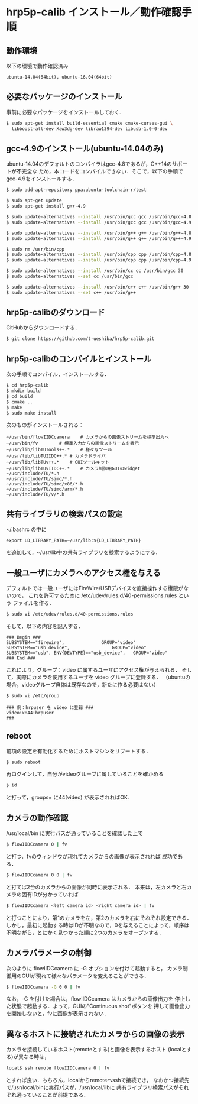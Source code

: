 hrp5p-calib インストール／動作確認手順
===================================

## 動作環境

以下の環境で動作確認済み

    ubuntu-14.04(64bit), ubuntu-16.04(64bit)


## 必要なパッケージのインストール

事前に必要なパッケージをインストールしておく.
```bash
$ sudo apt-get install build-essential cmake cmake-curses-gui \
  libboost-all-dev Xaw3dg-dev libraw1394-dev libusb-1.0-0-dev
```


## gcc-4.9のインストール(ubuntu-14.04のみ)

ubuntu-14.04のデフォルトのコンパイラはgcc-4.8であるが，C++14のサポートが不完全な
ため，本コードをコンパイルできない．そこで，以下の手順でgcc-4.9をインストールする．

```bash
$ sudo add-apt-repository ppa:ubuntu-toolchain-r/test

$ sudo apt-get update
$ sudo apt-get install g++-4.9

$ sudo update-alternatives --install /usr/bin/gcc gcc /usr/bin/gcc-4.8 10
$ sudo update-alternatives --install /usr/bin/gcc gcc /usr/bin/gcc-4.9 20

$ sudo update-alternatives --install /usr/bin/g++ g++ /usr/bin/g++-4.8 10
$ sudo update-alternatives --install /usr/bin/g++ g++ /usr/bin/g++-4.9 20

$ sudo rm /usr/bin/cpp
$ sudo update-alternatives --install /usr/bin/cpp cpp /usr/bin/cpp-4.8 10
$ sudo update-alternatives --install /usr/bin/cpp cpp /usr/bin/cpp-4.9 20

$ sudo update-alternatives --install /usr/bin/cc cc /usr/bin/gcc 30
$ sudo update-alternatives --set cc /usr/bin/gcc

$ sudo update-alternatives --install /usr/bin/c++ c++ /usr/bin/g++ 30
$ sudo update-alternatives --set c++ /usr/bin/g++
```
## hrp5p-calibのダウンロード

GitHubからダウンロードする．
```bash
$ git clone https://github.com/t-ueshiba/hrp5p-calib.git
```

## hrp5p-calibのコンパイルとインストール

次の手順でコンパイル，インストールする．

```bash
$ cd hrp5p-calib
$ mkdir build
$ cd build
$ cmake ..
$ make
$ sudo make install
```
次のものがインストールされる：

    ~/usr/bin/flowIIDCcamera	# カメラからの画像ストリームを標準出力へ
    ~/usr/bin/fv		# 標準入力からの画像ストリームを表示
    ~/usr/lib/libTUTools++.*	# 様々なツール
    ~/usr/lib/libTUIIDC++.*	# カメラドライバ
    ~/usr/lib/libTUv++.*	# GUIツールキット
    ~/usr/lib/libTUvIIDC++.*	# カメラ制御用GUIのwidget
    ~/usr/include/TU/*.h
    ~/usr/include/TU/simd/*.h
    ~/usr/include/TU/simd/x86/*.h
    ~/usr/include/TU/simd/arm/*.h
    ~/usr/include/TU/v/*.h

## 共有ライブラリの検索パスの設定

~/.bashrc の中に

    export LD_LIBRARY_PATH=~/usr/lib:${LD_LIBRARY_PATH}

を追加して，~/usr/lib中の共有ライブラリを検索するようにする．

## 一般ユーザにカメラへのアクセス権を与える

デフォルトでは一般ユーザにはFireWire/USBデバイスを直接操作する権限がないので，
これを許可するために /etc/udev/rules.d/40-permissions.rules という
ファイルを作る．
```bash
$ sudo vi /etc/udev/rules.d/40-permissions.rules
```
そして，以下の内容を記入する．

    ### Begin ###
    SUBSYSTEM=="firewire",				GROUP="video"
    SUBSYSTEM=="usb device",				GROUP="video"
    SUBSYSTEM=="usb", ENV{DEVTYPE}=="usb_device",	GROUP="video"
    ### End ###

これにより，グループ：video に属するユーザにアクセス権が与えられる．
そして，実際にカメラを使用するユーザを video グループに登録する．
（ubuntuの場合，videoグループ自体は既存なので，新たに作る必要はない）
```bash
$ sudo vi /etc/group
```
    ### 例：hrpuser を video に登録 ###
    video:x:44:hrpuser
    ###

## reboot

前項の設定を有効化するためにホストマシンをリブートする．
```bash
$ sudo reboot
```
再ログインして，自分がvideoグループに属していることを確かめる
```bash
$ id
```
と打って，groups= に44(video) が表示されればOK.


## カメラの動作確認
/usr/local/bin に実行パスが通っていることを確認した上で
```bash
$ flowIIDCcamera 0 | fv
```
と打つ．fvのウィンドウが現れてカメラからの画像が表示されれば
成功である．
```bash
$ flowIIDCcamera 0 0 | fv
```
と打てば2台のカメラからの画像が同時に表示される．
本来は，左カメラと右カメラの固有IDが分かっていれば
```bash
$ flowIIDCcamera <left camera id> <right camera id> | fv
```
と打つことにより，第1のカメラを左，第2のカメラを右にそれぞれ設定できる．
しかし，最初に起動する時はIDが不明なので，0を与えることによって，順序は
不明ながら，とにかく見つかった順に2つのカメラをオープンする．

## カメラパラメータの制御
次のように flowIIDCcamera に -G オプションを付けて起動すると，
カメラ制御用のGUIが現れて様々なパラメータを変えることができる．
```bash
$ flowIIDCcamera -G 0 0 | fv
```
なお，-G を付けた場合は，flowIIDCcamera はカメラからの画像出力を
停止した状態で起動する．よって，GUIの"Continuous shot"ボタンを
押して画像出力を開始しないと，fvに画像が表示されない．

## 異なるホストに接続されたカメラからの画像の表示
カメラを接続しているホスト(remoteとする)と画像を表示するホスト
(localとする)が異なる時は，
```bash
local$ ssh remote flowIIDCcamera 0 | fv
```
とすれば良い．もちろん，localからremoteへsshで接続でき，
なおかつ接続先で/usr/local/binに実行パスが，/usr/local/libに
共有ライブラリ検索パスがそれぞれ通っていることが前提である．

    
